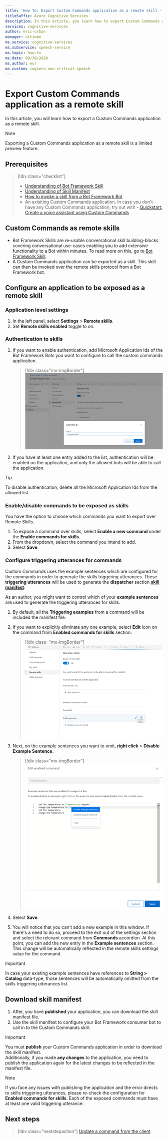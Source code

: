 ```yaml
---
title: 'How To: Export Custom Commands application as a remote skill - Speech service'
titleSuffix: Azure Cognitive Services
description: In this article, you learn how to export Custom Commands application as a skill
services: cognitive-services
author: eric-urban
manager: nitinme
ms.service: cognitive-services
ms.subservice: speech-service
ms.topic: how-to
ms.date: 09/30/2020
ms.author: eur
ms.custom: cogserv-non-critical-speech
---
```


# Export Custom Commands application as a remote skill

In this article, you will learn how to export a Custom Commands application as a remote skill.

> [!NOTE]
> Exporting a Custom Commands application as a remote skill is a limited preview feature.

## Prerequisites
> [!div class="checklist"]
> * [Understanding of Bot Framework Skill](/azure/bot-service/skills-conceptual)
> * [Understanding of Skill Manifest](https://aka.ms/speech/cc-skill-manifest)
> * [How to invoke a skill from a Bot Framework Bot](/azure/bot-service/skills-about-skill-consumers)
> * An exisiting Custom Commands application. In case you don't have any Custom Commands application, try out with - [Quickstart: Create a voice assistant using Custom Commands](quickstart-custom-commands-application.md)

## Custom Commands as remote skills
* Bot Framework Skills are re-usable conversational skill building-blocks covering conversational use-cases enabling you to add extensive functionality to a Bot within minutes. To read more on this, go to [Bot Framework Skill](https://microsoft.github.io/botframework-solutions/overview/skills/).
* A Custom Commands application can be exported as a skill. This skill can then be invoked over the remote skills protocol from a Bot Framework bot.

## Configure an application to be exposed as a remote skill

### Application level settings
1. In the left panel, select  **Settings** > **Remote skills**.
1. Set **Remote skills enabled** toggle to on.

### Authentication to skills
1. If you want to enable authentication, add Microsoft Application Ids of the Bot Framework Bots you want to configure to call the custom commands application.
      > [!div class="mx-imgBorder"]
      > ![Add a MSA id to skill](media/custom-commands/skill-add-msa-id.png)

1. If you have at least one entry added to the list, authentication will be enabled on the application, and only the allowed bots will be able to call the application.
> [!TIP]
>  To disable authentication, delete all the Microsoft Application Ids from the allowed list. 

 ### Enable/disable commands to be exposed as skills

You have the option to choose which commands you want to export over Remote Skills.

1. To expose a command over skills, select **Enable a new command** under the **Enable commands for skills**.
1. From the dropdown, select the command you intend to add.
1. Select **Save**.

### Configure triggering utterances for commands
Custom Commands uses the example sentences which are configured for the commands in order to generate the skills triggering utterances. These **triggering utterances** will be used to generate the **dispatcher** section [**skill manifest**](https://microsoft.github.io/botframework-solutions/skills/handbook/manifest/).

As an author, you might want to control which of your **example sentences** are used to generate the triggering utterances for skills.
1. By default, all the **Triggering examples** from a command will be included the manifest file.
1. If you want to explicitly eliminate any one example, select **Edit** icon on the command from **Enabled commands for skills** section.
    > [!div class="mx-imgBorder"]
    > ![Edit an enabled command for skill](media/custom-commands/skill-edit-enabled-command.png)

1. Next, on the example sentences you want to omit, **right click** > **Disable Example Sentence**.
    > [!div class="mx-imgBorder"]
    > ![Disable examples](media/custom-commands/skill-disable-example-sentences.png)

1. Select **Save**.
1. You will notice that you can't add a new example in this window. If there's a need to do so, proceed to the exit out of the settings section and select the relevant command from **Commands** accordion. At this point, you can add the new entry in the **Example sentences** section. This change will be automatically reflected in the remote skills settings value for the command.

> [!IMPORTANT]
> In case your existing example sentences have references to **String > Catalog** data-type, those sentences will be automatically omitted from the skills triggering utterances list. 

## Download skill manifest
1. After, you have **published** your application, you can download the skill manifest file.
1. Use the skill manifest to configure your Bot Framework consumer bot to call in to the Custom Commands skill.
> [!IMPORTANT]
> You must **publish** your Custom Commands application in order to download the skill manifest. </br>
> Additionally, if you made **any changes** to the application, you need to publish the application again for the latest changes to be reflected in the manifest file.

> [!NOTE]
> If you face any issues with publishing the application and the error directs to skills triggering utterances, please re-check the configuration for **Enabled commands for skills**. Each of the exposed commands must have at least one valid triggering utterance.


## Next steps

> [!div class="nextstepaction"]
> [Update a command from the client](./how-to-custom-commands-update-command-from-client.md)
